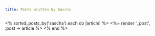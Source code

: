 ```yaml
---
title: Posts written by Sascha
---
```


<section id="posts">
<% sorted_posts_by('sascha').each do |article| %>
    <%= render '_post', :post => article %>
<% end %>
</section>

